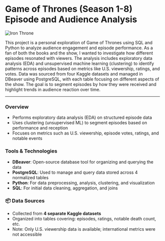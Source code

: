 # Game of Thrones (Season 1-8) Episode and Audience Analysis
![Iron Throne](https://static.wikia.nocookie.net/gameofthrones/images/c/ca/Iron_Throne_Official_Guide.jpg/revision/latest/scale-to-width-down/1000?cb=20220906170837) 

This project is a personal exploration of Game of Thrones using SQL and Python to analyze audience engagement and episode performance. As a fan of both the books and the show, I wanted to investigate how different episodes resonated with viewers. The analysis includes exploratory data analysis (EDA) and unsupervised machine learning (clustering) to identify patterns across episodes based on metrics like U.S. viewership, ratings, and votes. Data was sourced from four Kaggle datasets and managed in DBeaver using PostgreSQL, with each table focusing on different aspects of the show. The goal is to segment episodes by how they were received and highlight trends in audience reaction over time.

------

### Overview
- Performs exploratory data analysis (EDA) on structured episode data
- Uses clustering (unsupervised ML) to segment episodes based on performance and reception
- Focuses on metrics such as U.S. viewership, episode votes, ratings, and notable events

### Tools & Technologies
- **DBeaver**: Open-source database tool for organizing and querying the data
- **PostgreSQL**: Used to manage and query data stored across 4 normalized tables
- **Python**: For data preprocessing, analysis, clustering, and visualization
- **SQL**: For initial data cleaning, aggregation, and joins

### 📦 Data Sources
- Collected from **4 separate Kaggle datasets**
- Organized into tables covering: episodes, ratings, notable death count, etc.
- Note: Only U.S. viewership data is available; international metrics were not accessible


